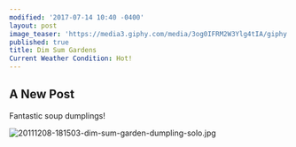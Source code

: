 ```yaml
---
modified: '2017-07-14 10:40 -0400'
layout: post
image_teaser: 'https://media3.giphy.com/media/3og0IFRM2W3Ylg4tIA/giphy.gif'
published: true
title: Dim Sum Gardens
Current Weather Condition: Hot!
---
```

## A New Post

Fantastic soup dumplings! 

![20111208-181503-dim-sum-garden-dumpling-solo.jpg]({{site.baseurl}}/assets/20111208-181503-dim-sum-garden-dumpling-solo.jpg)
